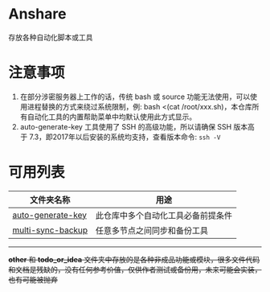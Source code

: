 # Anshare

存放各种自动化脚本或工具

# 注意事项

1. 在部分涉密服务器上工作的话，传统 bash 或 source 功能无法使用，可以使用进程替换的方式来绕过系统限制，例: bash <(cat /root/xxx.sh)，本仓库所有自动化工具的内置帮助菜单中均默认使用此方式显示。
2. auto-generate-key 工具使用了 SSH 的高级功能，所以请确保 SSH 版本高于 7.3，即2017年以后安装的系统均支持，查看版本命令: `ssh -V`

# 可用列表

|文件夹名称|用途|
|---|---|
|[auto-generate-key](https://gitlab.com/mylovesaber/anshare/-/tree/main/auto-generate-key)|此仓库中多个自动化工具必备前提条件|
|[multi-sync-backup](https://gitlab.com/mylovesaber/anshare/-/tree/main/multi-sync-backup)|任意多节点之间同步和备份工具|

---

~~**other** 和 **todo_or_idea** 文件夹中存放的是各种非成品功能或模块，很多文件代码和文档是残缺的，没有任何参考价值，仅供作者测试或备份用，未来可能会实装，也有可能被抛弃~~

